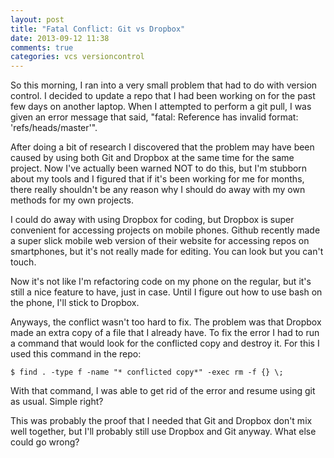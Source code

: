 ```yaml
---
layout: post
title: "Fatal Conflict: Git vs Dropbox"
date: 2013-09-12 11:38
comments: true
categories: vcs versioncontrol  
---
```



So this morning, I ran into a very small problem that had to do with version control. I decided to update a repo that I had been working on for the past few days on another laptop. When I attempted to perform a git pull, I was given an error message that said, "fatal: Reference has invalid format: 'refs/heads/master'".

After doing a bit of research I discovered that the problem may have been caused by using both Git and Dropbox at the same time for the same project. Now I've actually been warned NOT to do this, but I'm stubborn about my tools and I figured that if it's been working for me for months, there really shouldn't be any reason why I should do away with my own methods for my own projects.

I could do away with using Dropbox for coding, but Dropbox is super convenient for accessing projects on mobile phones. Github recently made a super slick mobile web version of their website for accessing repos on smartphones, but it's not really made for editing. You can look but you can't touch.

Now it's not like I'm refactoring code on my phone on the regular, but it's still a nice feature to have, just in case. Until I figure out how to use bash on the phone, I'll stick to Dropbox.            
 
Anyways, the conflict wasn't too hard to fix. The problem was that Dropbox made an extra copy of a file that I already have. To fix the error I had to run a command that would look for the conflicted copy and destroy it. For this I used this command in the repo:

```
$ find . -type f -name "* conflicted copy*" -exec rm -f {} \; 
``` 

With that command, I was able to get rid of the error and resume using git as usual. Simple right?

This was probably the proof that I needed that Git and Dropbox don't mix well together, but I'll probably still use Dropbox and Git anyway. What else could go wrong?   
